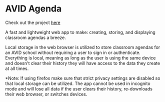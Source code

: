 # AVID Agenda

Check out the project [here](https://bredue.github.io/avid-agenda/)

A fast and lightweight web app to make: creating, storing, and displaying classroom agendas a breeze.

Local storage in the web browser is utilized to store classroom agendas for an AVID school without requiring a user to sign in or authenticate. Everything is local, meaning as long as the user is using the same device and doesn't clear their history they will have access to the data they create at all times.

*Note: If using firefox make sure that strict privacy settings are disabled so that local storage can be utilized. The app cannot be used in incognito mode and will lose all data if the user clears their history, re-downloads their web browser, or switches devices.
